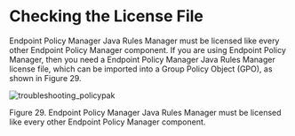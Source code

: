 # Checking the License File

Endpoint Policy Manager Java Rules Manager must be licensed like every other Endpoint Policy Manager
component. If you are using Endpoint Policy Manager, then you need a Endpoint Policy Manager Java
Rules Manager license file, which can be imported into a Group Policy Object (GPO), as shown in
Figure 29.

![troubleshooting_policypak](/img/product_docs/endpointpolicymanager/endpointpolicymanager/troubleshooting/javaenterpriserules/troubleshooting_endpointpolicymanager.webp)

Figure 29. Endpoint Policy Manager Java Rules Manager must be licensed like every other Endpoint
Policy Manager component.
